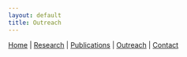 ```yaml
---
layout: default
title: Outreach
---
```


[Home](/index) | [Research](/research) | [Publications](/publications) |  [Outreach](/outreach) |  [Contact](/contact)
